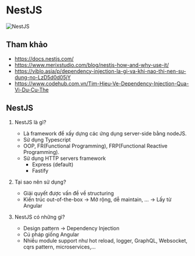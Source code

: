 # NestJS
   
   ![NestJS](https://github.com/LDK-VN/NestJS/blob/master/Resource/logo.png)

## Tham khảo
* https://docs.nestjs.com/
* https://www.merixstudio.com/blog/nestjs-how-and-why-use-it/
* https://viblo.asia/p/dependency-injection-la-gi-va-khi-nao-thi-nen-su-dung-no-LzD5d0d05jY
* https://www.codehub.com.vn/Tim-Hieu-Ve-Dependency-Injection-Qua-Vi-Du-Cu-The

## NestJS
1. NestJS là gì?
    * Là framework để xấy dựng các ứng dụng server-side bằng nodeJS.
    * Sử dụng Typescript
    * OOP, FR(Functional Programming), FRP(Functional Reactive Programming).
    * Sử dụng HTTP servers framework
        * Express (default)
        * Fastify

2. Tại sao nên sử dụng?
    * Giải quyết được vấn đề về structuring
    * Kiến trúc out-of-the-box -> Mở rộng, dễ maintain, … -> Lấy từ Angular

3. NestJS có những gì?
    * Design pattern -> Dependency Injection
    * Cú pháp giống Angular
    * Nhiều module support như hot reload, logger, GraphQL, Websocket, cqrs pattern, microservices,…
